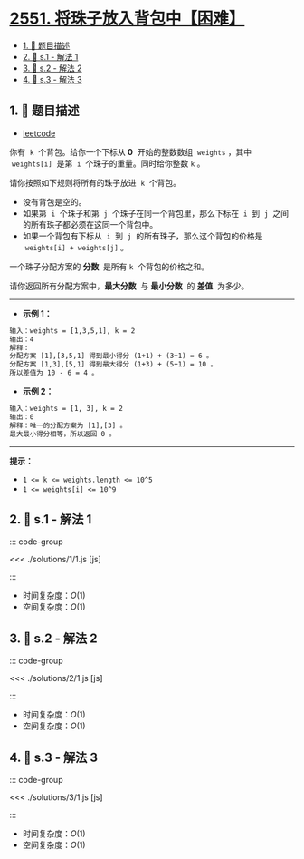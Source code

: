 # [2551. 将珠子放入背包中【困难】](https://github.com/tnotesjs/TNotes.leetcode/tree/main/notes/2551.%20%E5%B0%86%E7%8F%A0%E5%AD%90%E6%94%BE%E5%85%A5%E8%83%8C%E5%8C%85%E4%B8%AD%E3%80%90%E5%9B%B0%E9%9A%BE%E3%80%91)

<!-- region:toc -->

- [1. 📝 题目描述](#1--题目描述)
- [2. 🎯 s.1 - 解法 1](#2--s1---解法-1)
- [3. 🎯 s.2 - 解法 2](#3--s2---解法-2)
- [4. 🎯 s.3 - 解法 3](#4--s3---解法-3)

<!-- endregion:toc -->

## 1. 📝 题目描述

- [leetcode](https://leetcode.cn/problems/put-marbles-in-bags/)

你有  `k`  个背包。给你一个下标从 **0**  开始的整数数组  `weights` ，其中  `weights[i]`  是第  `i`  个珠子的重量。同时给你整数 `k` 。

请你按照如下规则将所有的珠子放进  `k`  个背包。

- 没有背包是空的。
- 如果第  `i`  个珠子和第  `j`  个珠子在同一个背包里，那么下标在  `i`  到  `j`  之间的所有珠子都必须在这同一个背包中。
- 如果一个背包有下标从  `i`  到  `j`  的所有珠子，那么这个背包的价格是  `weights[i] + weights[j]` 。

一个珠子分配方案的 **分数**  是所有 `k`  个背包的价格之和。

请你返回所有分配方案中，**最大分数**  与 **最小分数**  的 **差值**  为多少。

---

- **示例 1：**

```txt
输入：weights = [1,3,5,1], k = 2
输出：4
解释：
分配方案 [1],[3,5,1] 得到最小得分 (1+1) + (3+1) = 6 。
分配方案 [1,3],[5,1] 得到最大得分 (1+3) + (5+1) = 10 。
所以差值为 10 - 6 = 4 。
```

- **示例 2：**

```txt
输入：weights = [1, 3], k = 2
输出：0
解释：唯一的分配方案为 [1],[3] 。
最大最小得分相等，所以返回 0 。
```

---

**提示：**

- `1 <= k <= weights.length <= 10^5`
- `1 <= weights[i] <= 10^9`

## 2. 🎯 s.1 - 解法 1

::: code-group

<<< ./solutions/1/1.js [js]

:::

- 时间复杂度：$O(1)$
- 空间复杂度：$O(1)$

## 3. 🎯 s.2 - 解法 2

::: code-group

<<< ./solutions/2/1.js [js]

:::

- 时间复杂度：$O(1)$
- 空间复杂度：$O(1)$

## 4. 🎯 s.3 - 解法 3

::: code-group

<<< ./solutions/3/1.js [js]

:::

- 时间复杂度：$O(1)$
- 空间复杂度：$O(1)$
